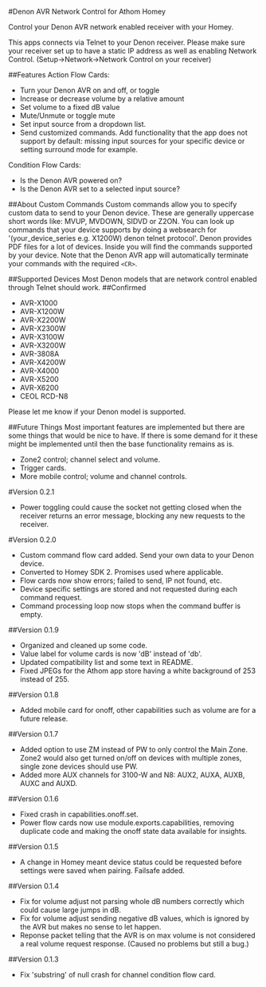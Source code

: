 #Denon AVR Network Control for Athom Homey

Control your Denon AVR network enabled receiver with your Homey.

This apps connects via Telnet to your Denon receiver. Please make sure your receiver set up to have a static IP address as well as enabling Network Control. (Setup->Network->Network Control on your receiver)

##Features
Action Flow Cards:
* Turn your Denon AVR on and off, or toggle
* Increase or decrease volume by a relative amount
* Set volume to a fixed dB value
* Mute/Unmute or toggle mute
* Set input source from a dropdown list.
* Send customized commands. Add functionality that the app does not support by default: missing input sources for your specific device or setting surround mode for example.

Condition Flow Cards:
* Is the Denon AVR powered on?
* Is the Denon AVR set to a selected input source?


##About Custom Commands
Custom commands allow you to specify custom data to send to your Denon device. These are generally uppercase short words like: MVUP, MVDOWN, SIDVD or Z2ON. You can look up commands that your device supports by doing a websearch for '(your_device_series e.g. X1200W) denon telnet protocol'. Denon provides PDF files for a lot of devices. Inside you will find the commands supported by your device. Note that the Denon AVR app will automatically terminate your commands with the required `<CR>`.


##Supported Devices
Most Denon models that are network control enabled through Telnet should work.
##Confirmed
* AVR-X1000
* AVR-X1200W
* AVR-X2200W
* AVR-X2300W
* AVR-X3100W
* AVR-X3200W
* AVR-3808A
* AVR-X4200W
* AVR-X4000
* AVR-X5200
* AVR-X6200
* CEOL RCD-N8

Please let me know if your Denon model is supported.


##Future Things
Most important features are implemented but there are some things that would be nice to have. If there is some demand for it these might be implemented until then the base functionality remains as is.
* Zone2 control; channel select and volume.
* Trigger cards.
* More mobile control; volume and channel controls.

#Version 0.2.1
* Power toggling could cause the socket not getting closed when the receiver returns an error message, blocking any new requests to the receiver.

#Version 0.2.0
* Custom command flow card added. Send your own data to your Denon device.
* Converted to Homey SDK 2. Promises used where applicable.
* Flow cards now show errors; failed to send, IP not found, etc.
* Device specific settings are stored and not requested during each command request.
* Command processing loop now stops when the command buffer is empty.

##Version 0.1.9
* Organized and cleaned up some code.
* Value label for volume cards is now 'dB' instead of 'db'.
* Updated compatibility list and some text in README.
* Fixed JPEGs for the Athom app store having a white background of 253 instead of 255.

##Version 0.1.8
* Added mobile card for onoff, other capabilities such as volume are for a future release.

##Version 0.1.7
* Added option to use ZM instead of PW to only control the Main Zone. Zone2 would also get turned on/off on devices with multiple zones, single zone devices should use PW.
* Added more AUX channels for 3100-W and N8: AUX2, AUXA, AUXB, AUXC and AUXD.

##Version 0.1.6
* Fixed crash in capabilities.onoff.set.
* Power flow cards now use module.exports.capabilities, removing duplicate code and making the onoff state data available for insights.

##Version 0.1.5
* A change in Homey meant device status could be requested before settings were saved when pairing. Failsafe added.

##Version 0.1.4
* Fix for volume adjust not parsing whole dB numbers correctly which could cause large jumps in dB.
* Fix for volume adjust sending negative dB values, which is ignored by the AVR but makes no sense to let happen. 
* Reponse packet telling that the AVR is on max volume is not considered a real volume request response. (Caused no problems but still a bug.)

##Version 0.1.3
* Fix 'substring' of null crash for channel condition flow card.
